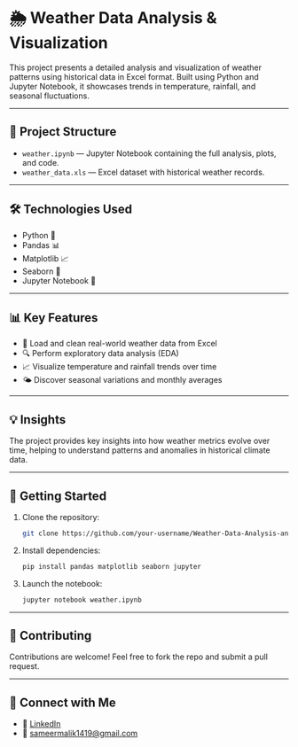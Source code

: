 # 🌦️ Weather Data Analysis & Visualization

This project presents a detailed analysis and visualization of weather patterns using historical data in Excel format. Built using Python and Jupyter Notebook, it showcases trends in temperature, rainfall, and seasonal fluctuations.

---

## 📁 Project Structure

- `weather.ipynb` — Jupyter Notebook containing the full analysis, plots, and code.
- `weather_data.xls` — Excel dataset with historical weather records.

---

## 🛠️ Technologies Used

- Python 🐍
- Pandas 📊
- Matplotlib 📈
- Seaborn 🎨
- Jupyter Notebook 📓

---

## 📊 Key Features

- 📂 Load and clean real-world weather data from Excel
- 🔍 Perform exploratory data analysis (EDA)
- 📈 Visualize temperature and rainfall trends over time
- 🌤️ Discover seasonal variations and monthly averages

---

## 💡 Insights

The project provides key insights into how weather metrics evolve over time, helping to understand patterns and anomalies in historical climate data.

---

## 🚀 Getting Started

1. Clone the repository:
   ```bash
   git clone https://github.com/your-username/Weather-Data-Analysis-and-Visualization.git
   ```

2. Install dependencies:
   ```bash
   pip install pandas matplotlib seaborn jupyter
   ```

3. Launch the notebook:
   ```bash
   jupyter notebook weather.ipynb
   ```

---

## 🤝 Contributing

Contributions are welcome! Feel free to fork the repo and submit a pull request.

---

## 🔗 Connect with Me

- 💼 [LinkedIn](https://www.linkedin.com/in/sameer-malik-b5b8772b9)
- 📧 sameermalik1419@gmail.com
